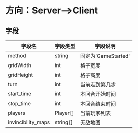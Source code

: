 
# 方向：Server-->Client
## 字段
| 字段名 | 字段类型 | 字段说明 |
|-------|-------|-------|
| method  | string  | 固定为'GameStarted'  |
| gridWidth  | int  | 格子宽度  |
| gridHeight  | int  | 格子高度  |
| turn  | int  | 当前走到第几步  |
| start_time  | int  | 本回合开始时间  |
| stop_time  | int  | 本回合结束时间  |
| players  | Player[]  | 当前玩家列表  |
| invincibility_maps | string[]  | 无敌地图  |

